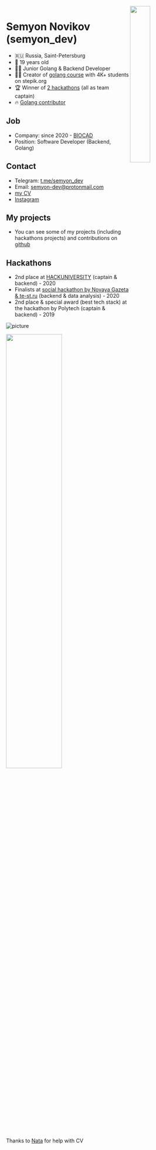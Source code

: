 <img src="https://i.imgur.com/CjmDfE4.jpg" align="right" height="33%" width="33%">


# Semyon Novikov (semyon_dev)
* 🇷🇺 Russia, Saint-Petersburg
* 🚀 19 years old
* 👨‍💻 Junior Golang & Backend Developer
* 👨‍🎓 Creator of [golang course](https://stepik.org/54403) with 4K+ students on stepik.org
* 🏆 Winner of [2 hackathons](#hackathons) (all as team captain)
* 🔥 [Golang contributor](https://github.com/golang/go/issues/38682)

## Job
* Company: since 2020 - [BIOCAD](https://biocad.ru/)
* Position: Software Developer (Backend, Golang)

## Contact
* Telegram: [t.me/semyon_dev](https://t.me/semyon_dev)
* Email: [semyon-dev@protonmail.com](mailto:semyon-dev@protonmail.com)
* [my CV](https://semyon.tech/CV.pdf)
* [Instagram](https://instagram.com/semyon_dev)

## My projects
* You can see some of my projects (including hackathons projects) and contributions on [github](https://github.com/semyon-dev)

## Hackathons
* 2nd place at [HACKUNIVERSITY](https://www.hackuniversity.ru/) (captain & backend) - 2020
* Finalists at [social hackathon by Novaya Gazeta & te-st.ru](https://projector2020.te-st.ru/project/imprisonedproject/) (backend & data analysis) - 2020
* 2nd place & special award (best tech stack) at the hackathon by Polytech (captain & backend) - 2019

![picture](https://i.imgur.com/nluiaNR.jpg)

<img src="https://i.imgur.com/wur80Op.png" align="center" height="55%" width="55%">

# 

Thanks to [Nata](https://www.instagram.com/nataliezire/) for help with CV
